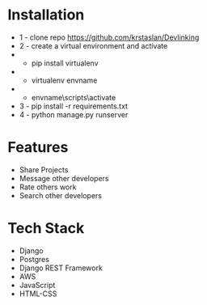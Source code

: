 # Installation
* 1 - clone repo https://github.com/krstaslan/Devlinking
* 2 - create a virtual environment and activate
*  - pip install virtualenv
*  - virtualenv envname
*  - envname\scripts\activate
* 3 - pip install -r requirements.txt
* 4 - python manage.py runserver



# Features
* Share Projects
* Message other developers
* Rate others work
* Search other developers


# Tech Stack
* Django
* Postgres
* Django REST Framework
* AWS
* JavaScript
* HTML-CSS


